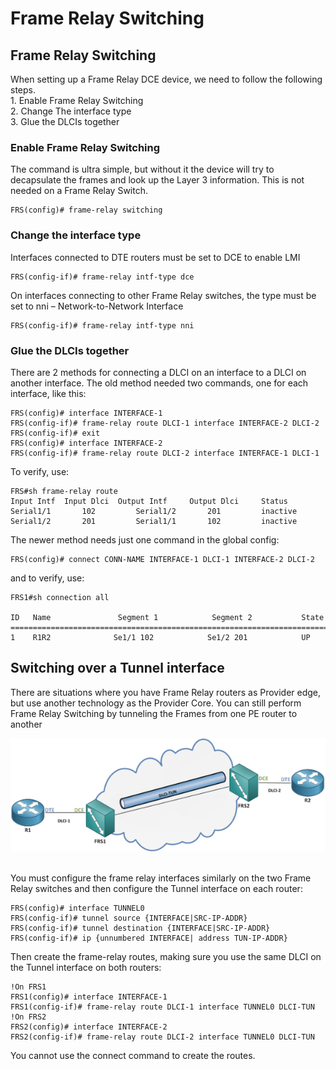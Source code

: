 # Frame Relay Switching

## Frame Relay Switching

When setting up a Frame Relay DCE device, we need to follow the following steps.\
1\. Enable Frame Relay Switching\
2\. Change The interface type\
3\. Glue the DLCIs together

### Enable Frame Relay Switching

The command is ultra simple, but without it the device will try to decapsulate the frames and look up the Layer 3 information. This is not needed on a Frame Relay Switch.

```
FRS(config)# frame-relay switching
```

### Change the interface type

Interfaces connected to DTE routers must be set to DCE to enable LMI

```
FRS(config-if)# frame-relay intf-type dce
```

On interfaces connecting to other Frame Relay switches, the type must be set to nni – Network-to-Network Interface

```
FRS(config-if)# frame-relay intf-type nni
```

### Glue the DLCIs together

There are 2 methods for connecting a DLCI on an interface to a DLCI on another interface. The old method needed two commands, one for each interface, like this:

```
FRS(config)# interface INTERFACE-1
FRS(config-if)# frame-relay route DLCI-1 interface INTERFACE-2 DLCI-2
FRS(config-if)# exit
FRS(config)# interface INTERFACE-2
FRS(config-if)# frame-relay route DLCI-2 interface INTERFACE-1 DLCI-1
```

To verify, use:

```
FRS#sh frame-relay route
Input Intf 	Input Dlci 	Output Intf 	Output Dlci 	Status
Serial1/1       102 		Serial1/2       201 		inactive
Serial1/2       201 		Serial1/1       102 		inactive
```

The newer method needs just one command in the global config:

```
FRS(config)# connect CONN-NAME INTERFACE-1 DLCI-1 INTERFACE-2 DLCI-2
```

and to verify, use:

```
FRS1#sh connection all

ID   Name               Segment 1            Segment 2           State       
========================================================================
1    R1R2              Se1/1 102            Se1/2 201            UP          
```

## Switching over a Tunnel interface

There are situations where you have Frame Relay routers as Provider edge, but use another technology as the Provider Core. You can still perform Frame Relay Switching by tunneling the Frames from one PE router to another

![](../../../.gitbook/assets/FrameRelay101-TunnelSwitching.png)

\
You must configure the frame relay interfaces similarly on the two Frame Relay switches and then configure the Tunnel interface on each router:

```
FRS(config)# interface TUNNEL0
FRS(config-if)# tunnel source {INTERFACE|SRC-IP-ADDR}
FRS(config-if)# tunnel destination {INTERFACE|SRC-IP-ADDR}
FRS(config-if)# ip {unnumbered INTERFACE| address TUN-IP-ADDR}
```

Then create the frame-relay routes, making sure you use the same DLCI on the Tunnel interface on both routers:

```
!On FRS1
FRS1(config)# interface INTERFACE-1
FRS1(config-if)# frame-relay route DLCI-1 interface TUNNEL0 DLCI-TUN
!On FRS2
FRS2(config)# interface INTERFACE-2
FRS2(config-if)# frame-relay route DLCI-2 interface TUNNEL0 DLCI-TUN
```

You cannot use the connect command to create the routes.
